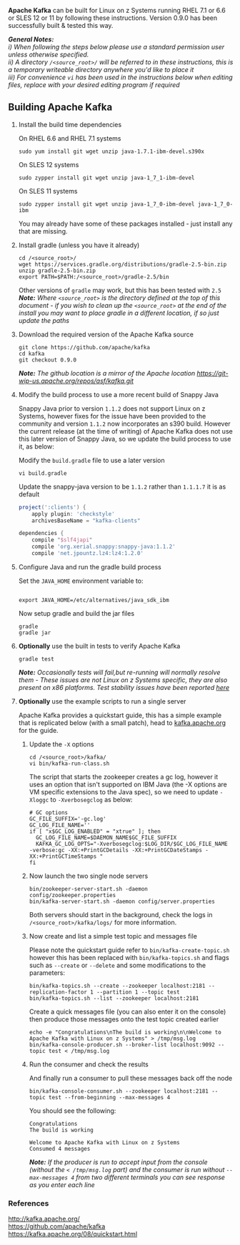 <!---PACKAGE:Apache Kafka--->
<!---DISTRO:SLES 12:0.9.0--->
<!---DISTRO:SLES 11:0.9.0--->
<!---DISTRO:RHEL 7.1:0.9.0--->
<!---DISTRO:RHEL 6.6:0.9.0--->

**Apache Kafka** can be built for Linux on z Systems running RHEL 7.1 or 6.6 or SLES 12 or 11 by following these instructions.  Version 0.9.0 has been successfully built & tested this way.

_**General Notes:**_ 	
_i) When following the steps below please use a standard permission user unless otherwise specified._  
_ii) A directory `/<source_root>/` will be referred to in these instructions, this is a temporary writeable directory anywhere you'd like to place it_  
_iii) For convenience `vi` has been used in the instructions below when editing files, replace with your desired editing program if required_


## Building Apache Kafka

1. Install the build time dependencies

    On RHEL 6.6 and RHEL 7.1 systems
    ```shell
    sudo yum install git wget unzip java-1.7.1-ibm-devel.s390x
    ```
    On SLES 12 systems
    ```shell
    sudo zypper install git wget unzip java-1_7_1-ibm-devel
    ```
    On SLES 11 systems
    ```shell
    sudo zypper install git wget unzip java-1_7_0-ibm-devel java-1_7_0-ibm
    ```
    You may already have some of these packages installed - just install any that are missing.  

3. Install gradle (unless you have it already)

    ```shell
    cd /<source_root>/
    wget https://services.gradle.org/distributions/gradle-2.5-bin.zip
    unzip gradle-2.5-bin.zip
    export PATH=$PATH:/<source_root>/gradle-2.5/bin
    ```
    Other versions of `gradle` may work, but this has been tested with `2.5`  
    _**Note:** Where `<source_root>` is the directory defined at the top of this document - if you wish to clean up the `<source_root>` at the end of the install you may want to place gradle in a different location, if so just update the paths_
4. Download the required version of the Apache Kafka source

    ```shell
    git clone https://github.com/apache/kafka
    cd kafka
    git checkout 0.9.0
    ```
    _**Note:** The github location is a mirror of the Apache location https://git-wip-us.apache.org/repos/asf/kafka.git_
5. Modify the build process to use a more recent build of Snappy Java

    Snappy Java prior to version `1.1.2` does not support Linux on z Systems, however fixes for the issue have been provided to the community and version `1.1.2` now incorporates an s390 build. However the current release (at the time of writing) of Apache Kafka does not use this later version of Snappy Java, so we update the build process to use it, as below:
    
    Modify the `build.gradle` file to use a later version
    ```shell
    vi build.gradle
    ```
    Update the snappy-java version to be `1.1.2` rather than `1.1.1.7` it is as default 
    ```gradle
    project(':clients') {
        apply plugin: 'checkstyle'
        archivesBaseName = "kafka-clients"

    dependencies {
        compile "$slf4japi"
        compile 'org.xerial.snappy:snappy-java:1.1.2'
        compile 'net.jpountz.lz4:lz4:1.2.0'

    ```
   
6. Configure Java and run the gradle build process

    Set the `JAVA_HOME` environment variable to:
    ```shell

    export JAVA_HOME=/etc/alternatives/java_sdk_ibm

    ```
    Now setup gradle and build the jar files
    ```shell
    gradle
    gradle jar
    ```

7. **Optionally** use the built in tests to verify Apache Kafka

    ```
    gradle test
    ```

    _**Note:** Occasionally tests will fail,but re-running will normally resolve them - These issues are not Linux on z Systems specific, they are also present on x86 platforms. Test stability issues have been reported [here](https://issues.apache.org/jira/browse/KAFKA-1970)_

8. **Optionally** use the example scripts to run a single server

    Apache Kafka provides a quickstart guide, this has a simple example that is replicated below (with a small patch), head to [kafka.apache.org](https://kafka.apache.org/08/quickstart.html) for the guide.
    
    1. Update the `-X` options
    
        ```shell
        cd /<source_root>/kafka/
        vi bin/kafka-run-class.sh
        ```
        The script that starts the zookeeper creates a gc log, however it uses an option that isn't supported on IBM Java (the -X options are VM specific extensions to the Java spec), so we need to update `-Xloggc` to `-Xverbosegclog` as below:
        ```shell
        # GC options
        GC_FILE_SUFFIX='-gc.log'
        GC_LOG_FILE_NAME=''
        if [ "x$GC_LOG_ENABLED" = "xtrue" ]; then
          GC_LOG_FILE_NAME=$DAEMON_NAME$GC_FILE_SUFFIX
          KAFKA_GC_LOG_OPTS="-Xverbosegclog:$LOG_DIR/$GC_LOG_FILE_NAME -verbose:gc -XX:+PrintGCDetails -XX:+PrintGCDateStamps -XX:+PrintGCTimeStamps "
        fi
        ```
    2. Now launch the two single node servers
    
        ```shell
        bin/zookeeper-server-start.sh -daemon config/zookeeper.properties
        bin/kafka-server-start.sh -daemon config/server.properties
        ```
        Both servers should start in the background, check the logs in `/<source_root>/kafka/logs/` for more information.  
    
    3. Now create and list a simple test topic and messages file
    
        Please note the quickstart guide refer to `bin/kafka-create-topic.sh` however this has been replaced with `bin/kafka-topics.sh` and flags such as `--create` or `--delete` and some modifications to the parameters:
        ```shell
        bin/kafka-topics.sh --create --zookeeper localhost:2181 --replication-factor 1 --partition 1 --topic test
        bin/kafka-topics.sh --list --zookeeper localhost:2181
        ```
        Create a quick messages file (you can also enter it on the console) then produce those messages onto the test topic created earlier
        ```shell
        echo -e "Congratulations\nThe build is working\n\nWelcome to Apache Kafka with Linux on z Systems" > /tmp/msg.log
        bin/kafka-console-producer.sh --broker-list localhost:9092 --topic test < /tmp/msg.log
        ```
    4. Run the consumer and check the results
    
        And finally run a consumer to pull these messages back off the node
        ```shell
        bin/kafka-console-consumer.sh --zookeeper localhost:2181 --topic test --from-beginning --max-messages 4
        ```
        You should see the following:
        ```shell
        Congratulations
        The build is working
        
        Welcome to Apache Kafka with Linux on z Systems
        Consumed 4 messages
        ```
        _**Note:** If the producer is run to accept input from the console (without the `< /tmp/msg.log` part) and the consumer is run without `--max-messages 4` from two different terminals you can see response as you enter each line_  

### References
http://kafka.apache.org/  
https://github.com/apache/kafka  
https://kafka.apache.org/08/quickstart.html  
